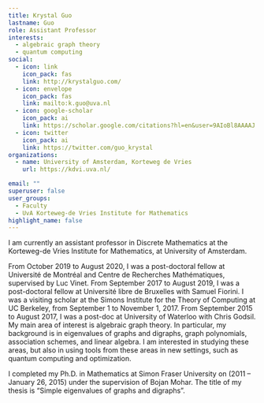 ```yaml
---
title: Krystal Guo
lastname: Guo
role: Assistant Professor
interests:
  - algebraic graph theory
  - quantum computing
social:
  - icon: link
    icon_pack: fas
    link: http://krystalguo.com/
  - icon: envelope
    icon_pack: fas
    link: mailto:k.guo@uva.nl
  - icon: google-scholar
    icon_pack: ai
    link: https://scholar.google.com/citations?hl=en&user=9AIoBl8AAAAJ
  - icon: twitter
    icon_pack: ai
    link: https://twitter.com/guo_krystal
organizations:
  - name: University of Amsterdam, Korteweg de Vries
    url: https://kdvi.uva.nl/

email: ""
superuser: false
user_groups:
  - Faculty
  - UvA Korteweg-de Vries Institute for Mathematics
highlight_name: false
---
```

I am currently an assistant professor in Discrete Mathematics at the Korteweg-de Vries Institute for Mathematics, at University of Amsterdam.

From October 2019 to August 2020, I was a post-doctoral fellow at Université de Montréal and Centre de Recherches Mathématiques, supervised by Luc Vinet.  From September 2017 to August 2019, I was a post-doctoral fellow at Université libre de Bruxelles with Samuel Fiorini. I was a visiting scholar at the Simons Institute for the Theory of Computing at UC Berkeley, from September 1 to November 1, 2017.  From September 2015 to August 2017, I was a post-doc at University of Waterloo with Chris Godsil. My main area of interest is algebraic graph theory. In particular, my background is in eigenvalues of graphs and digraphs, graph polynomials, association schemes, and linear algebra. I am interested in studying these areas, but also in using tools from these areas in new settings, such as quantum computing and optimization.

I completed my Ph.D. in Mathematics at Simon Fraser University on (2011 – January 26, 2015) under the supervision of Bojan Mohar. The title of my thesis is “Simple eigenvalues of graphs and digraphs”.
